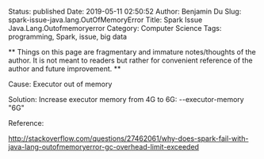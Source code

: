 Status: published
Date: 2019-05-11 02:50:52
Author: Benjamin Du
Slug: spark-issue-java.lang.OutOfMemoryError
Title: Spark Issue Java.Lang.Outofmemoryerror
Category: Computer Science
Tags: programming, Spark, issue, big data

**
Things on this page are fragmentary and immature notes/thoughts of the author.
It is not meant to readers but rather for convenient reference of the author and future improvement.
**

Cause:  Executor out of memory

Solution: Increase executor memory from 4G to 6G: --executor-memory "6G" 

Reference:

 http://stackoverflow.com/questions/27462061/why-does-spark-fail-with-java-lang-outofmemoryerror-gc-overhead-limit-exceeded
